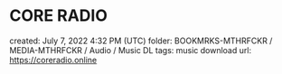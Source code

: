 # CORE RADIO

created: July 7, 2022 4:32 PM (UTC)
folder: BOOKMRKS-MTHRFCKR / MEDIA-MTHRFCKR / Audio / Music DL
tags: music download
url: https://coreradio.online